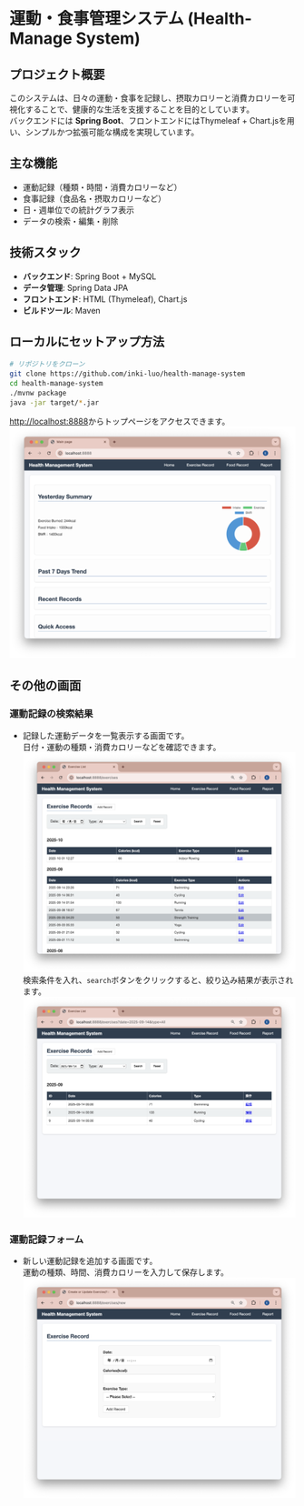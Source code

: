 # 運動・食事管理システム (Health-Manage System)

## プロジェクト概要
このシステムは、日々の運動・食事を記録し、摂取カロリーと消費カロリーを可視化することで、健康的な生活を支援することを目的としています。  
バックエンドには **Spring Boot**、フロントエンドにはThymeleaf + Chart.jsを用い、シンプルかつ拡張可能な構成を実現しています。

## 主な機能
- 運動記録（種類・時間・消費カロリーなど）
- 食事記録（食品名・摂取カロリーなど）
- 日・週単位での統計グラフ表示
- データの検索・編集・削除

## 技術スタック
- **バックエンド**: Spring Boot + MySQL
- **データ管理**: Spring Data JPA
- **フロントエンド**: HTML (Thymeleaf), Chart.js
- **ビルドツール**: Maven

## ローカルにセットアップ方法
```bash
# リポジトリをクローン
git clone https://github.com/inki-luo/health-manage-system
cd health-manage-system
./mvnw package
java -jar target/*.jar
```
[http://localhost:8888](http://localhost:8888)からトップページをアクセスできます。
![image](/images/topPage.png)

## その他の画面
### 運動記録の検索結果
+ 記録した運動データを一覧表示する画面です。  
日付・運動の種類・消費カロリーなどを確認できます。
![運動記録の検索結果](images/exerciseListAll.png)
検索条件を入れ、`search`ボタンをクリックすると、絞り込み結果が表示されます。
![運動記録の絞り込み結果](images/exerciseListSearch.png)

### 運動記録フォーム
+ 新しい運動記録を追加する画面です。  
運動の種類、時間、消費カロリーを入力して保存します。
![運動記録フォーム](images/addExerciseRecord.png)
